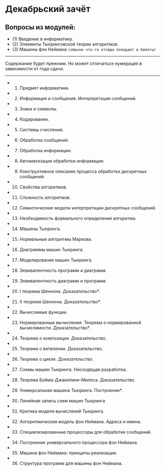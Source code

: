 # Декабрьский зачёт

## Вопросы из модулей:

* (1) Введение в информатику.
* (2) Элементы Тьюринговской теории алгоритмов.
* (3) Машины фон Неймана `(обычно что-то отсюда попадает в билеты)`

***

Содержание будет прежним.
Но может отличаться нумерация в зависимости от года сдачи.

***

* 1) Предмет информатики.
* 2) Информация и сообщения. Интерпретация сообщений.
* 3) Знаки и символы.
* 4) Кодирование.
* 5) Системы счисления.
* 6) Обработка сообщений.
* 7) Обработка информации.
* 8) Автоматизация обработки информации.
* 9) Конструктивное описание процесса обработки дискретных сообщений.
* 10) Свойства алгоритмов.
* 11) Сложность алгоритмов.
* 12) Семиотические модели интерпретации дискретных сообщений.
* 13) Необходимость формального определения алгоритма.
* 14) Машины Тьюринга.
* 15) Нормальные алгоритмы Маркова.
* 16) Диаграммы машин Тьюринга.
* 17) Моделирование машин Тьюринга.
* 18) Эквивалентность программ и диаграмм.
* 19) Эквивалентность диаграмм и программ.
* 20) I теорема Шеннона. Доказательство*.
* 21) II теорема Шеннона. Доказательство*.
* 22) Вычислимые функции.
* 23) Нормированные вычисления. Теорема о нормированной вычислимости. Доказательство*.
* 24) Теорема о композиции. Доказательство.
* 25) Теорема о ветвлении. Доказательство.
* 26) Теорема о цикле. Доказательство.
* 27) Схемы машин Тьюринга. Нисходящая разработка.
* 28) Теорема Бойма-Джакопини-Миллса. Доказательство.
* 29) Универсальная машина Тьюринга. Построение*.
* 30) Линейная запись схем машин Тьюринга
* 31) Критика модели вычислений Тьюринга.
* 32) Алгоритмическая модель фон Неймана. Адреса и имена.
* 33) Специализированные процессоры для обработки сообщений.
* 34) Построение универсального процессора фон Неймана.
* 35) Машина фон Неймана: принципы реализации.
* 36) Структура программ для машины фон Неймана.
